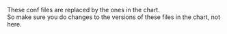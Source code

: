 These conf files are replaced by the ones in the chart.  
So make sure you do changes to the versions of these files in the chart, not here.
